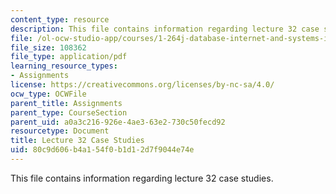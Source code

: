 ```yaml
---
content_type: resource
description: This file contains information regarding lecture 32 case studies.
file: /ol-ocw-studio-app/courses/1-264j-database-internet-and-systems-integration-technologies-fall-2013/80c9d606b4a154f0b1d12d7f9044e74e_MIT1_264JF13_L32_case.pdf
file_size: 108362
file_type: application/pdf
learning_resource_types:
- Assignments
license: https://creativecommons.org/licenses/by-nc-sa/4.0/
ocw_type: OCWFile
parent_title: Assignments
parent_type: CourseSection
parent_uid: a0a3c216-926e-4ae3-63e2-730c50fecd92
resourcetype: Document
title: Lecture 32 Case Studies
uid: 80c9d606-b4a1-54f0-b1d1-2d7f9044e74e
---
```

This file contains information regarding lecture 32 case studies.